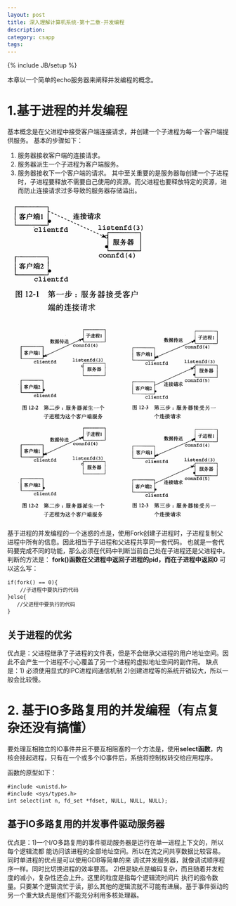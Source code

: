 ```yaml
---
layout: post
title: 深入理解计算机系统-第十二章-并发编程
description: 
category: csapp
tags: 
---
```

{% include JB/setup %}

本章以一个简单的echo服务器来阐释并发编程的概念。

# 1.基于进程的并发编程
基本概念是在父进程中接受客户端连接请求，并创建一个子进程为每一个客户端提供服务。
基本的步骤如下：
1. 服务器接收客户端的连接请求。
2. 服务器派生一个子进程为客户端服务。
3. 服务器接收下一个客户端的请求。
其中至关重要的是服务器每创建一个子进程时，子进程要释放不需要自己使用的资源。而父进程也要释放特定的资源，进而防止连接请求过多导致的服务器存储溢出。

![基于进程的并发-服务器接收客户端的连接请求](/img/in-post/progress-concurrent1.png)
![基于进程的并发-服务器创建子进程和接收下一个请求](/img/in-post/progress-concurrent23.png)
![基于进程的并发-服务器再次创建子进程和接收下一个请求](/img/in-post/progress-concurrent23.png)

基于进程的并发编程的一个迷惑的点是，使用Fork创建子进程时，子进程复制父进程中所有的信息。因此相当于子进程和父进程共享同一套代码。
也就是一套代码要完成不同的功能，那么必须在代码中判断当前自己处在子进程还是父进程中。判断的方法是： **fork()函数在父进程中返回子进程的pid，而在子进程中返回0**
可以这么写：

    if(fork() == 0){
        //子进程中要执行的代码 
    }else{
       //父进程中要执行的代码    
    }
    
## 关于进程的优劣
优点是：父进程继承了子进程的文件表，但是不会继承父进程的用户地址空间。因此不会产生一个进程不小心覆盖了另一个进程的虚拟地址空间的副作用。
缺点是：1) 必须使用显式的IPC进程间通信机制 2)创建进程等的系统开销较大，所以一般会比较慢。

# 2. 基于IO多路复用的并发编程（有点复杂还没有搞懂）
要处理互相独立的IO事件并且不要互相阻塞的一个方法是，使用**select函数**，内核会挂起进程，只有在一个或多个IO事件后，系统将控制权转交给应用程序。

函数的原型如下：
    
    #include <unistd.h>
    #include <sys/types.h>
    int select(int n, fd_set *fdset, NULL, NULL, NULL);

## 基于IO多路复用的并发事件驱动服务器
优点是：1)一个I/O多路复用的事件驱动服务器是运行在单一进程上下文的，所以每个逻辑流都
能访问该进程的全部地址空间。所以在流之间共享数据比较容易。同时单进程的优点是可以使用GDB等简单的来
调试并发服务器，就像调试顺序程序一样。同时比切换进程的效率要高。
2)但是缺点是编码复杂，而且随着并发粒度的减小，复杂性还会上升。这里的粒度是指每个逻辑流时间片
执行的指令数量。只要某个逻辑流忙于读，那么其他的逻辑流就不可能有进展。基于事件驱动的
另一个重大缺点是他们不能充分利用多核处理器。
